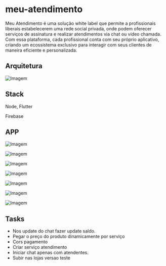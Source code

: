 # meu-atendimento

Meu Atendimento é uma solução white label que permite a profissionais liberais estabelecerem uma rede social privada, onde podem oferecer serviços de assinatura e realizar atendimentos via chat ou vídeo chamada. Com essa plataforma, cada profissional conta com seu próprio aplicativo, criando um ecossistema exclusivo para interagir com seus clientes de maneira eficiente e personalizada.
## Arquitetura
![Imagem](https://firebasestorage.googleapis.com/v0/b/betsure-36cd0.appspot.com/o/atendimento.drawio.png?alt=media&token=f141189b-bb29-4e38-9a66-64a2befe391e)
## Stack

Node, Flutter

Firebase

## APP

![Imagem](https://firebasestorage.googleapis.com/v0/b/betsure-36cd0.appspot.com/o/111.PNG?alt=media&token=526dbd72-9ea8-4204-9037-1a580191985a)

![Imagem](https://firebasestorage.googleapis.com/v0/b/betsure-36cd0.appspot.com/o/1111.PNG?alt=media&token=0a5729ac-922d-4e05-acbc-5381212180dd)

![Imagem](https://firebasestorage.googleapis.com/v0/b/betsure-36cd0.appspot.com/o/11111.PNG?alt=media&token=4e9f1708-80c7-49a0-9812-37b2bcc81f29)

![Imagem](https://firebasestorage.googleapis.com/v0/b/betsure-36cd0.appspot.com/o/111111.PNG?alt=media&token=090b37fe-5f61-4b18-9228-c5f48111013a)

![Imagem](https://firebasestorage.googleapis.com/v0/b/betsure-36cd0.appspot.com/o/1111111.PNG?alt=media&token=55dc189c-3d23-47d4-a93b-e0b448255e5a)

![Imagem](https://firebasestorage.googleapis.com/v0/b/betsure-36cd0.appspot.com/o/222.PNG?alt=media&token=4fab6af9-2cdf-4699-a972-22fb62a48513)

![Imagem](https://firebasestorage.googleapis.com/v0/b/betsure-36cd0.appspot.com/o/2222.PNG?alt=media&token=456e0ffd-be26-400c-9ae6-c83b6f57af32)

## Tasks

- Nos update do chat fazer update saldo.
- Pegar o preço do produto dinamicamente por serviço
- Cors pagamento
- Criar serviço atendimento
- Iniciar chat apenas com atendentes.
- Subir nas lojas versao teste
